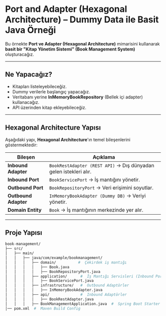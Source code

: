 #  Port and Adapter (Hexagonal Architecture) – Dummy Data ile Basit Java Örneği

Bu örnekte **Port ve Adapter (Hexagonal Architecture)** mimarisini kullanarak **basit bir "Kitap Yönetim Sistemi" (Book Management System)** oluşturacağız.

---

##  Ne Yapacağız?

-  Kitapları listeleyebileceğiz.
-  Dummy verilerle başlangıç yapacağız.
-  Veritabanı yerine **InMemoryBookRepository** (Bellek içi adapter) kullanacağız.
-  API üzerinden kitap ekleyebileceğiz.

---


##  Hexagonal Architecture Yapısı

Aşağıdaki yapı, **Hexagonal Architecture**'ın temel bileşenlerini göstermektedir:

| **Bileşen**         | **Açıklama** |
|---------------------|-------------|
|  **Inbound Adapter**  | `BookRestAdapter (REST API)` → Dış dünyadan gelen istekleri alır. |
|  **Inbound Port**     | `BookServicePort` → İş mantığını yönetir. |
|  **Outbound Port**    | `BookRepositoryPort` → Veri erişimini soyutlar. |
|  **Outbound Adapter** | `InMemoryBookAdapter (Dummy DB)` → Veriyi yönetir. |
|  **Domain Entity**    | `Book` → İş mantığının merkezinde yer alır. |

---

##  Proje Yapısı

```bash
book-management/
├── src/
│   ├── main/
│   │   ├── java/com/example/bookmanagement/
│   │   │   ├── domain/          #  Çekirdek iş mantığı
│   │   │   │   ├── Book.java
│   │   │   │   ├── BookRepositoryPort.java
│   │   │   ├── application/      #  İş Mantığı Servisleri (Inbound Port)
│   │   │   │   ├── BookServicePort.java
│   │   │   ├── infrastructure/   #  Outbound Adaptörler
│   │   │   │   ├── InMemoryBookAdapter.java
│   │   │   ├── api/              #  Inbound Adaptörler
│   │   │   │   ├── BookRestAdapter.java
│   │   │   ├── BookManagementApplication.java  #  Spring Boot Starter
│── pom.xml  #  Maven Build Config
